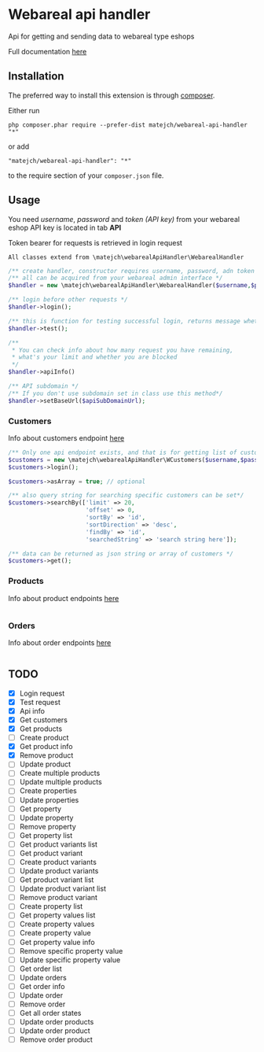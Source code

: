 Webareal api handler
====================
Api for getting and sending data to webareal type eshops

Full documentation [here](https://webareal.docs.apiary.io/#)

Installation
------------

The preferred way to install this extension is through [composer](http://getcomposer.org/download/).

Either run

```
php composer.phar require --prefer-dist matejch/webareal-api-handler "*"
```

or add

```
"matejch/webareal-api-handler": "*"
```

to the require section of your `composer.json` file.


Usage
-----


You need _username_, _password_ and _token (API key)_ from your webareal eshop
API key is located in tab **API**

Token bearer for requests is retrieved in login request


``
All classes extend from \matejch\webarealApiHandler\WebarealHandler
``

```php
/** create handler, constructor requires username, password, adn token */
/** all can be acquired from your webareal admin interface */
$handler = new \matejch\webarealApiHandler\WebarealHandler($username,$password,$apiToken);

/** login before other requests */
$handler->login();

/** this is function for testing successful login, returns message whether access was granted */
$handler->test();

/** 
 * You can check info about how many request you have remaining, 
 * what's your limit and whether you are blocked 
 */
$handler->apiInfo()

/** API subdomain */
/** If you don't use subdomain set in class use this method*/
$handler->setBaseUrl($apiSubDomainUrl);

```

### Customers
Info about customers endpoint [here](https://webareal.docs.apiary.io/#reference/0/working-with-registered-customers/get-all-registered-customers)
```php
/** Only one api endpoint exists, and that is for getting list of customers */
$customers = new \matejch\webarealApiHandler\WCustomers($username,$password,$apiToken);
$customers->login();

$customers->asArray = true; // optional

/** also query string for searching specific customers can be set*/
$customers->searchBy(['limit' => 20,
                      'offset' => 0,
                      'sortBy' => 'id',
                      'sortDirection' => 'desc',
                      'findBy' => 'id',
                      'searchedString' => 'search string here']);

/** data can be returned as json string or array of customers */
$customers->get();

```

### Products
Info about product endpoints [here](https://webareal.docs.apiary.io/#reference/0/create-product/get-product-list)

```php

```

### Orders

Info about order endpoints [here](https://webareal.docs.apiary.io/#reference/0/order-list)

```php

```
TODO
-----

- [x] Login request
- [x] Test request
- [x] Api info
- [x] Get customers
- [x] Get products
- [ ] Create product
- [x] Get product info
- [x] Remove product
- [ ] Update product
- [ ] Create multiple products
- [ ] Update multiple products
- [ ] Create properties
- [ ] Update properties
- [ ] Get property
- [ ] Update property
- [ ] Remove property
- [ ] Get property list
- [ ] Get product variants list
- [ ] Get product variant
- [ ] Create product variants
- [ ] Update product variants
- [ ] Get product variant list
- [ ] Update product variant list
- [ ] Remove product variant
- [ ] Create property list
- [ ] Get property values list
- [ ] Create property values
- [ ] Create property value
- [ ] Get property value info
- [ ] Remove specific property value
- [ ] Update specific property value
- [ ] Get order list
- [ ] Update orders
- [ ] Get order info
- [ ] Update order
- [ ] Remove order
- [ ] Get all order states
- [ ] Update order products
- [ ] Update order product
- [ ] Remove order product
